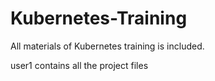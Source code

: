 # Kubernetes-Training

All materials of Kubernetes training is included.

user1 contains all the project files
